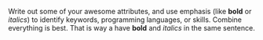 Write out some of your awesome attributes, and use emphasis (like **bold** or *italics*) to identify keywords, programming languages, or skills. 
Combine everything is best. That is way a have **bold** and *italics* in the same sentence.
